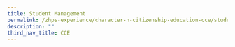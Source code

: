```yaml
---
title: Student Management
permalink: /zhps-experience/character-n-citizenship-education-cce/student-management/
description: ""
third_nav_title: CCE
---
```

